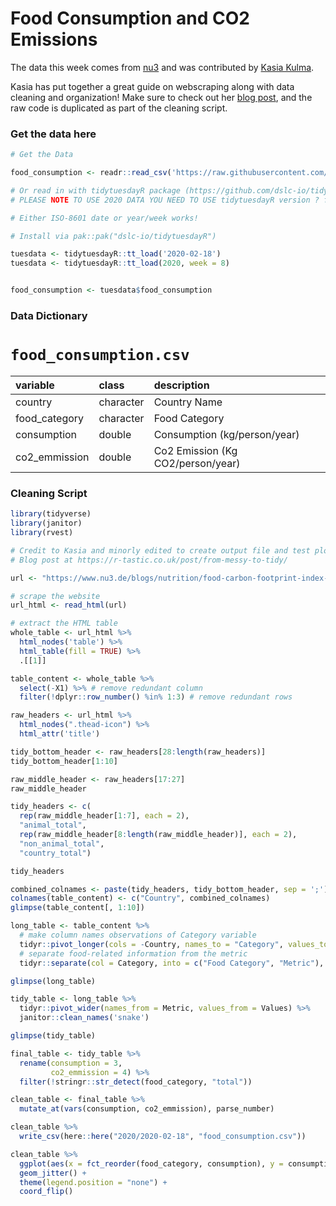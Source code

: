 # Food Consumption and CO2 Emissions

The data this week comes from [nu3](https://www.nu3.de/blogs/nutrition/food-carbon-footprint-index-2018) and was contributed by [Kasia Kulma](https://r-tastic.co.uk/post/from-messy-to-tidy/).

Kasia has put together a great guide on webscraping along with data cleaning and organization! Make sure to check out her [blog post](https://r-tastic.co.uk/post/from-messy-to-tidy/), and the raw code is duplicated as part of the cleaning script.

### Get the data here

```r
# Get the Data

food_consumption <- readr::read_csv('https://raw.githubusercontent.com/rfordatascience/tidytuesday/main/data/2020/2020-02-18/food_consumption.csv')

# Or read in with tidytuesdayR package (https://github.com/dslc-io/tidytuesdayR)
# PLEASE NOTE TO USE 2020 DATA YOU NEED TO USE tidytuesdayR version ? from GitHub

# Either ISO-8601 date or year/week works!

# Install via pak::pak("dslc-io/tidytuesdayR")

tuesdata <- tidytuesdayR::tt_load('2020-02-18')
tuesdata <- tidytuesdayR::tt_load(2020, week = 8)


food_consumption <- tuesdata$food_consumption
```
### Data Dictionary

# `food_consumption.csv`

|variable      |class     |description |
|:-------------|:---------|:-----------|
|country       |character | Country Name |
|food_category |character | Food Category |
|consumption   |double    | Consumption (kg/person/year) |
|co2_emmission |double    | Co2 Emission (Kg CO2/person/year) |

### Cleaning Script

```r
library(tidyverse)
library(janitor)
library(rvest)

# Credit to Kasia and minorly edited to create output file and test plot
# Blog post at https://r-tastic.co.uk/post/from-messy-to-tidy/

url <- "https://www.nu3.de/blogs/nutrition/food-carbon-footprint-index-2018"

# scrape the website
url_html <- read_html(url)

# extract the HTML table
whole_table <- url_html %>% 
  html_nodes('table') %>%
  html_table(fill = TRUE) %>%
  .[[1]]

table_content <- whole_table %>%
  select(-X1) %>% # remove redundant column
  filter(!dplyr::row_number() %in% 1:3) # remove redundant rows

raw_headers <- url_html %>%
  html_nodes(".thead-icon") %>%
  html_attr('title')

tidy_bottom_header <- raw_headers[28:length(raw_headers)]
tidy_bottom_header[1:10]

raw_middle_header <- raw_headers[17:27]
raw_middle_header

tidy_headers <- c(
  rep(raw_middle_header[1:7], each = 2),
  "animal_total",
  rep(raw_middle_header[8:length(raw_middle_header)], each = 2),
  "non_animal_total",
  "country_total")

tidy_headers

combined_colnames <- paste(tidy_headers, tidy_bottom_header, sep = ';')
colnames(table_content) <- c("Country", combined_colnames)
glimpse(table_content[, 1:10])

long_table <- table_content %>%
  # make column names observations of Category variable
  tidyr::pivot_longer(cols = -Country, names_to = "Category", values_to = "Values") %>%
  # separate food-related information from the metric
  tidyr::separate(col = Category, into = c("Food Category", "Metric"), sep = ';')

glimpse(long_table)

tidy_table <- long_table %>%
  tidyr::pivot_wider(names_from = Metric, values_from = Values) %>%
  janitor::clean_names('snake')

glimpse(tidy_table)

final_table <- tidy_table %>%
  rename(consumption = 3,
         co2_emmission = 4) %>%
  filter(!stringr::str_detect(food_category, "total"))

clean_table <- final_table %>% 
  mutate_at(vars(consumption, co2_emmission), parse_number)

clean_table %>% 
  write_csv(here::here("2020/2020-02-18", "food_consumption.csv"))

clean_table %>% 
  ggplot(aes(x = fct_reorder(food_category, consumption), y = consumption, color = country)) +
  geom_jitter() +
  theme(legend.position = "none") +
  coord_flip()

```
